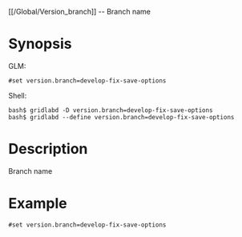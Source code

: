 [[/Global/Version_branch]] -- Branch name

# Synopsis
GLM:
~~~
#set version.branch=develop-fix-save-options
~~~
Shell:
~~~
bash$ gridlabd -D version.branch=develop-fix-save-options
bash$ gridlabd --define version.branch=develop-fix-save-options
~~~

# Description

Branch name

# Example

~~~
#set version.branch=develop-fix-save-options
~~~
